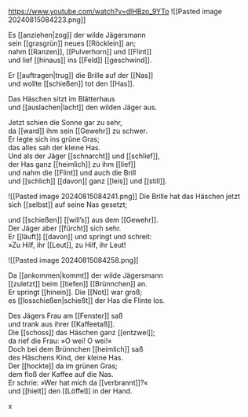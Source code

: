 https://www.youtube.com/watch?v=dlHBzo_9YTo
![[Pasted image 20240815084223.png]]

Es [[anziehen|zog]] der wilde Jägersmann  
sein [[grasgrün]] neues [[Röcklein]] an;  
nahm [[Ranzen]], [[Pulverhorn]] und [[Flint]]  
und lief [[hinaus]] ins [[Feld]] [[geschwind]].

Er [[auftragen|trug]] die Brille auf der [[Nas]]  
und wollte [[schießen]] tot den [[Has]].

Das Häschen sitzt im Blätterhaus  
und [[auslachen|lacht]] den wilden Jäger aus.

Jetzt schien die Sonne gar zu sehr,  
da [[ward]] ihm sein [[Gewehr]] zu schwer.  
Er legte sich ins grüne Gras;  
das alles sah der kleine Has.  
Und als der Jäger [[schnarcht]] und [[schlief]],  
der Has ganz [[heimlich]] zu ihm [[lief]]  
und nahm die [[Flint]] und auch die Brill  
und [[schlich]] [[davon]] ganz [[leis]] und [[still]].


![[Pasted image 20240815084241.png]]
Die Brille hat das Häschen jetzt  
sich [[selbst]] auf seine Nas gesetzt;  

und [[schießen]] [[will’s]] aus dem [[Gewehr]].  
Der Jäger aber [[fürcht]] sich sehr.  
Er [[läuft]] [[davon]] und springt und schreit:  
»Zu Hilf, ihr [[Leut]], zu Hilf, ihr Leut!



![[Pasted image 20240815084258.png]]

Da [[ankommen|kommt]] der wilde Jägersmann  
[[zuletzt]] beim [[tiefen]] [[Brünnchen]] an.  
Er springt [[hinein]]. Die [[Not]] war groß;  
es [[losschießen|schießt]] der Has die Flinte los.

Des Jägers Frau am [[Fenster]] saß  
und trank aus ihrer [[Kaffeetaß]].  
Die [[schoss]] das Häschen ganz [[entzwei]];  
da rief die Frau: »O wei! O wei!«  
Doch bei dem Brünnchen [[heimlich]] saß  
des Häschens Kind, der kleine Has.  
Der [[hockte]] da im grünen Gras;  
dem floß der Kaffee auf die Nas.  
Er schrie: »Wer hat mich da [[verbrannt]]?«  
und [[hielt]] den [[Löffel]] in der Hand.

x